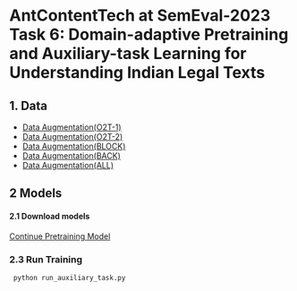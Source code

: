 # AntContentTech at SemEval-2023 Task 6: Domain-adaptive Pretraining and Auxiliary-task Learning for Understanding Indian Legal Texts

## 1. Data

- [Data Augmentation(O2T-1)](https://drive.google.com/file/d/1aHIY9ervBqZuBEAp5NpV4iPpRTqiV2ZA/view?usp=share_link)
- [Data Augmentation(O2T-2)](https://drive.google.com/file/d/1zPoM_6pOGNKni9hWdPpOXsH113fuiuth/view?usp=share_link)
- [Data Augmentation(BLOCK)](https://drive.google.com/file/d/1DY-rKDZGbHHRmoDwV3SLNjesQmrw5u_t/view?usp=share_link)
- [Data Augmentation(BACK)](https://drive.google.com/file/d/1yjBmivC2bKJ9xlaRgS_jPZYERUwQnObu/view?usp=share_link)
- [Data Augmentation(ALL)](https://drive.google.com/file/d/1yelVIJfsToWVV17opIBgK7ynbb9msw3D/view?usp=share_link)


## 2 Models

#### 2.1 Download models
[Continue Pretraining Model](https://drive.google.com/file/d/1EjAcjNi2XYd1OsbDfaCc_7ECDNxJVFil/view?usp=share_link)

### 2.3 Run Training

  ```
   python run_auxiliary_task.py 
  ```
